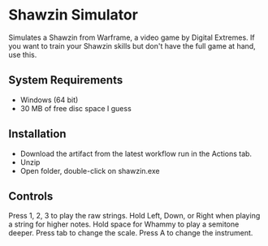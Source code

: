 # Shawzin Simulator

Simulates a Shawzin from Warframe, a video game by Digital Extremes. If you 
want to train your Shawzin skills but don't have the full game at hand, use
this.

## System Requirements

* Windows (64 bit)
* 30 MB of free disc space I guess

## Installation

* Download the artifact from the latest workflow run in the Actions tab.
* Unzip
* Open folder, double-click on shawzin.exe

## Controls

Press 1, 2, 3 to play the raw strings. Hold Left, Down, or Right when playing a
string for higher notes. Hold space for Whammy to play a semitone deeper.
Press tab to change the scale. Press A to change the instrument.
